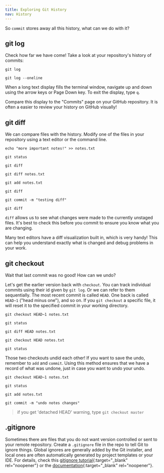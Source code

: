 ```yaml
---
title: Exploring Git History
nav: History
---
```


So `commit` stores away all this history, what can we do with it?

## git log

Check how far we have come! 
Take a look at your repository's history of commits:

```
git log

git log --oneline
```

When a long text display fills the terminal window, navigate up and down using the arrow keys or Page Down key. 
To exit the display, type `q`.

Compare this display to the "Commits" page on your GitHub repository. 
It is often a easier to review your history on GitHub visually!

## git diff

We can compare files with the history.
Modify one of the files in your repository using a text editor or the command line.

```
echo "more important notes!" >> notes.txt

git status

git diff

git diff notes.txt

git add notes.txt

git diff

git commit -m "testing diff"

git diff
```

`diff` allows us to see what changes were made to the currently unstaged files. 
It's best to check this before you commit to ensure you know what you are changing.

Many text editors have a diff visualization built in, which is very handy!
This can help you understand exactly what is changed and debug problems in your work.

## git checkout

Wait that last commit was no good! How can we undo?

Let's get the earlier version back with `checkout`.
You can track individual commits using their id given by `git log`. 
Or we can refer to them sequentially. 
The most recent commit is called `HEAD`. 
One back is called `HEAD~1` ("head minus one"), and so on. 
If you `git checkout` a specific file, it will reset it to the specified commit in your working directory.

```
git checkout HEAD~1 notes.txt

git status

git diff HEAD notes.txt

git checkout HEAD notes.txt

git status
```

Those two checkouts undid each other!
If you want to save the undo, remember to `add` and `commit`.
Using this method ensures that we have a record of what was undone, just in case you want to undo your undo.

```
git checkout HEAD~1 notes.txt

git status

git add notes.txt

git commit -m "undo notes changes"
```

> if you get 'detached HEAD' warning, type `git checkout master`


## .gitignore

Sometimes there are files that you do not want version controlled or sent to your remote repository.
Create a `.gitignore` file in the repo to tell Git to ignore things.
Global ignores are generally added by the Git installer, and local ones are often automatically generated by project templates or your IDE.
For details, check this [gitignore tutorial](https://www.atlassian.com/git/tutorials/gitignore){:target="_blank" rel="noopener"} or the [documentation](https://git-scm.com/docs/gitignore){:target="_blank" rel="noopener"}.
